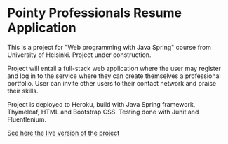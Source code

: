 # Pointy Professionals Resume Application
This is a project for "Web programming with Java Spring" course from University of Helsinki. Project under construction.

Project will entail a full-stack web application where the user may register and log in to the service where they can create themselves a professional portfolio. User can invite other users to their contact network and praise their skills.

Project is deployed to Heroku, build with Java Spring framework, Thymeleaf, HTML and Bootstrap CSS. Testing done with Junit and Fluentlenium.

[See here the live version of the project](https://pure-harbor-61781.herokuapp.com/)
